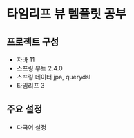 # 타임리프 뷰 템플릿 공부

## 프로젝트 구성
* 자바 11
* 스프링 부트 2.4.0
* 스프링 데이터 jpa, querydsl
* 타임리프 3

## 주요 설정
* 다국어 설정
